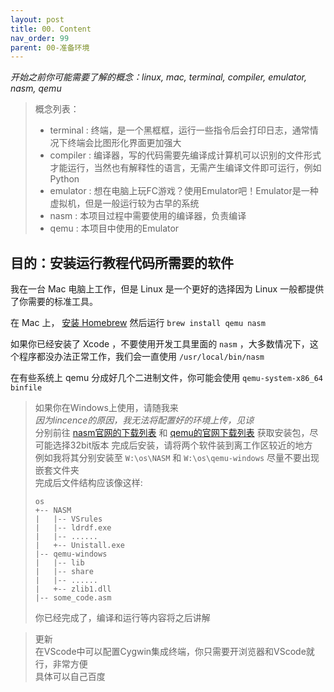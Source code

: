 ```yaml
---
layout: post
title: 00. Content
nav_order: 99
parent: 00-准备环境
---
```

  
*开始之前你可能需要了解的概念：linux, mac, terminal, compiler, emulator, nasm, qemu*


>
>概念列表：
>- terminal : 终端，是一个黑框框，运行一些指令后会打印日志，通常情况下终端会比图形化界面更加强大
>- compiler : 编译器，写的代码需要先编译成计算机可以识别的文件形式才能运行，当然也有解释性的语言，无需产生编译文件即可运行，例如Python
>- emulator : 想在电脑上玩FC游戏？使用Emulator吧！Emulator是一种虚拟机，但是一般运行较为古早的系统
>- nasm : 本项目过程中需要使用的编译器，负责编译  
>- qemu : 本项目中使用的Emulator  


## 目的：安装运行教程代码所需要的软件

我在一台 Mac 电脑上工作，但是 Linux 是一个更好的选择因为 Linux 一般都提供了你需要的标准工具。

在 Mac 上， [安装 Homebrew](http://brew.sh) 然后运行 `brew install qemu nasm`

如果你已经安装了 Xcode ，不要使用开发工具里面的 `nasm` ，大多数情况下，这个程序都没办法正常工作，我们会一直使用 `/usr/local/bin/nasm`

在有些系统上 qemu 分成好几个二进制文件，你可能会使用 `qemu-system-x86_64 binfile`


>
>如果你在Windows上使用，请随我来  
>*因为lincence的原因，我无法将配置好的环境上传，见谅*  
>分别前往 [nasm官网的下载列表](https://www.nasm.us/pub/nasm/releasebuilds/?C=M;O=D) 和 [qemu的官网下载列表](https://www.qemu.org/download/#windows) 获取安装包，尽可能选择32bit版本
>完成后安装，请将两个软件装到离工作区较近的地方  
>例如我将其分别安装至 `W:\os\NASM` 和 `W:\os\qemu-windows` 尽量不要出现嵌套文件夹  
>完成后文件结构应该像这样: 
>```  
>os  
>+-- NASM  
>|   |-- VSrules  
>|   |-- ldrdf.exe  
>|   |-- ......  
>|   +-- Unistall.exe  
>|-- qemu-windows  
>|   |-- lib  
>|   |-- share  
>|   |-- ......  
>|   +-- zlib1.dll  
>|-- some_code.asm  
>```
>你已经完成了，编译和运行等内容将之后讲解  

> 更新  
> 在VScode中可以配置Cygwin集成终端，你只需要开浏览器和VScode就行，非常方便  
> 具体可以自己百度  